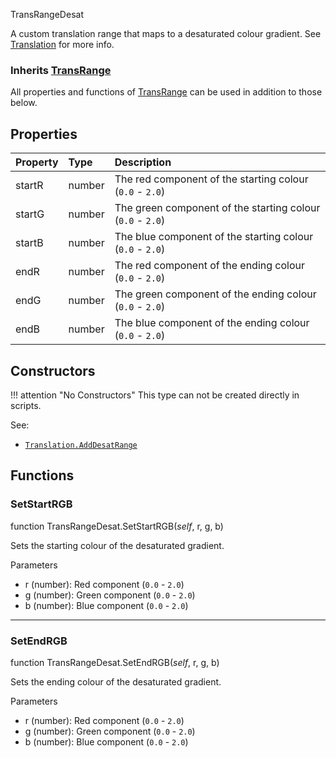 <article-head>TransRangeDesat</article-head>

A custom translation range that maps to a desaturated colour gradient. See [Translation](https://zdoom.org/wiki/Translation) for more info.

### Inherits <type>[TransRange](TransRange.md)</type>  
All properties and functions of <type>[TransRange](TransRange.md)</type> can be used in addition to those below.

## Properties

| Property | Type | Description |
|:---------|:-----|:------------|
<prop>startR</prop> | <type>number</type> | The red component of the starting colour (`0.0` - `2.0`)
<prop>startG</prop> | <type>number</type> | The green component of the starting colour (`0.0` - `2.0`)
<prop>startB</prop> | <type>number</type> | The blue component of the starting colour (`0.0` - `2.0`)
<prop>endR</prop> | <type>number</type> | The red component of the ending colour (`0.0` - `2.0`)
<prop>endG</prop> | <type>number</type> | The green component of the ending colour (`0.0` - `2.0`)
<prop>endB</prop> | <type>number</type> | The blue component of the ending colour (`0.0` - `2.0`)

## Constructors

!!! attention "No Constructors"
    This type can not be created directly in scripts.

<listhead>See:</listhead>

* <code>[Translation.AddDesatRange](Translation.md#adddesatrange)</code>

## Functions

### SetStartRGB

<fdef>function <type>TransRangeDesat</type>.<func>SetStartRGB</func>(<arg>*self*</arg>, <arg>r</arg>, <arg>g</arg>, <arg>b</arg>)</fdef>

Sets the starting colour of the desaturated gradient.

<listhead>Parameters</listhead>

* <arg>r</arg> (<type>number</type>): Red component (`0.0` - `2.0`)
* <arg>g</arg> (<type>number</type>): Green component (`0.0` - `2.0`)
* <arg>b</arg> (<type>number</type>): Blue component (`0.0` - `2.0`)

---
### SetEndRGB

<fdef>function <type>TransRangeDesat</type>.<func>SetEndRGB</func>(<arg>*self*</arg>, <arg>r</arg>, <arg>g</arg>, <arg>b</arg>)</fdef>

Sets the ending colour of the desaturated gradient.

<listhead>Parameters</listhead>

* <arg>r</arg> (<type>number</type>): Red component (`0.0` - `2.0`)
* <arg>g</arg> (<type>number</type>): Green component (`0.0` - `2.0`)
* <arg>b</arg> (<type>number</type>): Blue component (`0.0` - `2.0`)
